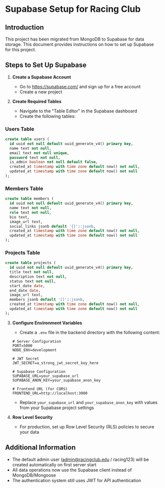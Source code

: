# Supabase Setup for Racing Club

## Introduction
This project has been migrated from MongoDB to Supabase for data storage. This document provides instructions on how to set up Supabase for this project.

## Steps to Set Up Supabase

1. **Create a Supabase Account**
   - Go to https://supabase.com/ and sign up for a free account
   - Create a new project

2. **Create Required Tables**
   - Navigate to the "Table Editor" in the Supabase dashboard
   - Create the following tables:

### Users Table
```sql
create table users (
  id uuid not null default uuid_generate_v4() primary key,
  name text not null,
  email text not null unique,
  password text not null,
  is_admin boolean not null default false,
  created_at timestamp with time zone default now() not null,
  updated_at timestamp with time zone default now() not null
);
```

### Members Table
```sql
create table members (
  id uuid not null default uuid_generate_v4() primary key,
  name text not null,
  role text not null,
  bio text,
  image_url text,
  social_links jsonb default '{}'::jsonb,
  created_at timestamp with time zone default now() not null,
  updated_at timestamp with time zone default now() not null
);
```

### Projects Table
```sql
create table projects (
  id uuid not null default uuid_generate_v4() primary key,
  title text not null,
  description text not null,
  status text not null,
  start_date date,
  end_date date,
  image_url text,
  members jsonb default '[]'::jsonb,
  created_at timestamp with time zone default now() not null,
  updated_at timestamp with time zone default now() not null
);
```

3. **Configure Environment Variables**
   - Create a `.env` file in the backend directory with the following content:
   ```
   # Server Configuration
   PORT=5000
   NODE_ENV=development

   # JWT Secret
   JWT_SECRET=a_strong_jwt_secret_key_here

   # Supabase Configuration
   SUPABASE_URL=your_supabase_url
   SUPABASE_ANON_KEY=your_supabase_anon_key

   # Frontend URL (for CORS)
   FRONTEND_URL=http://localhost:3000
   ```
   - Replace `your_supabase_url` and `your_supabase_anon_key` with values from your Supabase project settings

4. **Row Level Security**
   - For production, set up Row Level Security (RLS) policies to secure your data

## Additional Information
- The default admin user (admin@racingclub.edu / racing123) will be created automatically on first server start
- All data operations now use the Supabase client instead of MongoDB/Mongoose
- The authentication system still uses JWT for API authentication 